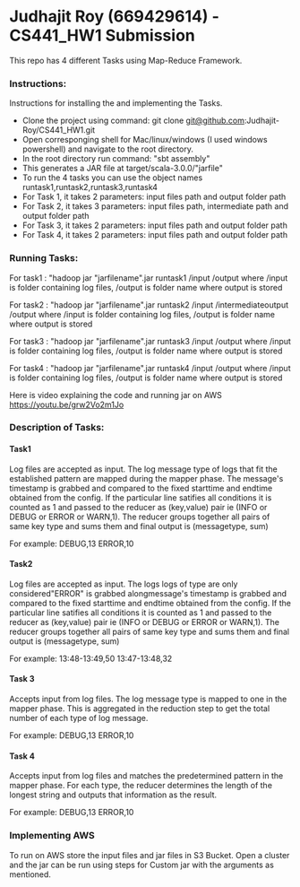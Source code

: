 # Judhajit Roy (669429614) - CS441_HW1 Submission

This repo has 4 different Tasks using Map-Reduce Framework.

### Instructions:

Instructions for installing the and implementing the Tasks.
- Clone the project using command: git clone git@github.com:Judhajit-Roy/CS441_HW1.git
- Open corresponging shell for Mac/linux/windows (I used windows powershell) and navigate to the root directory.
- In the root directory run command: "sbt assembly"
- This generates a JAR file at target/scala-3.0.0/"jarfile"
- To run the 4 tasks you can use the object names runtask1,runtask2,runtask3,runtask4
- For Task 1, it takes 2 parameters: input files path and output folder path
- For Task 2, it takes 3 parameters: input files path, intermediate path and output folder path
- For Task 3, it takes 2 parameters: input files path and output folder path
- For Task 4, it takes 2 parameters: input files path and output folder path

### Running Tasks:

For task1 : "hadoop jar "jarfilename".jar runtask1 /input /output
where /input is folder containing log files, /output is folder name where output is stored

For task2 : "hadoop jar "jarfilename".jar runtask2 /input /intermediateoutput /output
where /input is folder containing log files, /output is folder name where output is stored

For task3 : "hadoop jar "jarfilename".jar runtask3 /input /output
where /input is folder containing log files, /output is folder name where output is stored

For task4 : "hadoop jar "jarfilename".jar runtask4 /input /output
where /input is folder containing log files, /output is folder name where output is stored

Here is video explaining the code and running jar on AWS https://youtu.be/grw2Vo2m1Jo

### Description of Tasks:

#### Task1

Log files are accepted as input. The log message type of logs that fit the established pattern are mapped during the mapper phase. The message's timestamp is grabbed and compared to the fixed starttime and endtime obtained from the config. If the particular line satifies all conditions it is counted as 1 and passed to the reducer as (key,value) pair ie (INFO or DEBUG or ERROR or WARN,1). The reducer groups together all pairs of same key type and sums them and final output is (messagetype, sum)

For example: 
DEBUG,13
ERROR,10

#### Task2

Log files are accepted as input. The logs logs of type are only considered"ERROR" is grabbed alongmessage's timestamp is grabbed and compared to the fixed starttime and endtime obtained from the config. If the particular line satifies all conditions it is counted as 1 and passed to the reducer as (key,value) pair ie (INFO or DEBUG or ERROR or WARN,1). The reducer groups together all pairs of same key type and sums them and final output is (messagetype, sum)

For example: 
13:48-13:49,50
13:47-13:48,32

#### Task 3

Accepts input from log files. The log message type is mapped to one in the mapper phase. This is aggregated in the reduction step to get the total number of each type of log message.

For example: 
DEBUG,13
ERROR,10


#### Task 4

Accepts input from log files and  matches the predetermined pattern in the mapper phase. For each type, the reducer determines the length of the longest string and outputs that information as the result.

For example: 
DEBUG,13
ERROR,10

### Implementing AWS

To run on AWS store the input files and jar files in S3 Bucket. Open a cluster and the jar can be run using steps for Custom jar with the arguments as mentioned.




